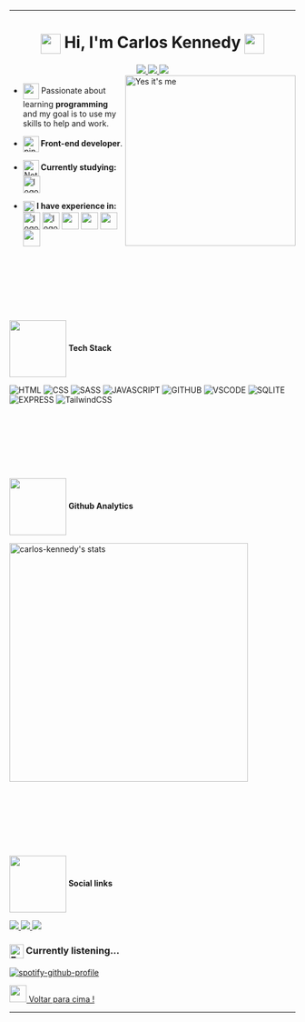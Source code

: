 <hr>
<h1 align="center">
  <img src="https://em-content.zobj.net/source/microsoft-teams/363/hand-with-index-finger-and-thumb-crossed_1faf0.png" align="center" style="vertical-align: middle;" height="35rem"/>
  Hi, I'm Carlos Kennedy
  <img src="https://em-content.zobj.net/source/microsoft-teams/363/call-me-hand_1f919.png" align="center" height="35rem">   
</h1>

<div align="center">
<a href="#tech-stack">
    <img src="https://img.shields.io/badge/-Tech Stack-8257E5?style=for-the-badge">
</a>
<a href="#github-analytics">
    <img src="https://img.shields.io/badge/-Github Analytics-8257E5?style=for-the-badge">
  </a>
<a href="#social-links">
    <img src="https://img.shields.io/badge/-Social links-8257E5?style=for-the-badge">
</a>
</div>

<a href="https://github.com/carlos-kennedy" target="_blank">
<img align="right" height="fit-content" width="300rem" title="Yes it's me" 
     src="https://raw.githubusercontent.com/gist/carlos-kennedy/6ad03e8e34525d1bb2204c1b5d55bef3/raw/57ce9679f6c7450015a8fb64ff3b277d455ba4a0/githubcard-att.svg"/>
</a>
<ul>
  <li><p align="left"><img src="https://em-content.zobj.net/source/microsoft-teams/363/sparkling-heart_1f496.png" align="center" height="28rem"> Passionate about learning <strong>programming</strong> and my goal is to use my skills to help and work.</p></li>
  <li><p align="left"><img src="https://em-content.zobj.net/source/microsoft-teams/363/hot-beverage_2615.png" align="center" height="28rem" alt="pinguimAndandoComCafé"><strong> Front-end developer</strong>.</p></li>
  <li><p align="left"><img src="https://em-content.zobj.net/source/microsoft-teams/363/writing-hand_light-skin-tone_270d-1f3fb_1f3fb.png" align="center" height="28rem" alt="Notebook abrindo e fechando"><strong> Currently studying:</strong> <img src="https://cdn.jsdelivr.net/gh/devicons/devicon/icons/javascript/javascript-original.svg" align="center" width="30rem" title="JavaScript" alt="logoJavascript" /></p></li>
  <li><img src="https://em-content.zobj.net/source/telegram/386/laptop_1f4bb.webp" align="center" height="20rem" alt="telaFlutuanteDeDados"> <strong> I have experience in:</strong>
    <img align="center" width="30rem" src="https://cdn.jsdelivr.net/gh/devicons/devicon/icons/html5/html5-plain.svg" title="HTML:5" alt="logoHtml5"/>
    <img align="center" width="30rem" src="https://cdn.jsdelivr.net/gh/devicons/devicon/icons/css3/css3-plain.svg" title="CSS3" alt="logoCSS3" />
    <img align="center" width="30rem" src="https://cdn.jsdelivr.net/gh/devicons/devicon/icons/sass/sass-original.svg" />
    <img align="center" width="30rem" src="https://cdn.jsdelivr.net/gh/devicons/devicon/icons/express/express-original-wordmark.svg" />
    <img align="center" width="30rem" src="https://cdn.jsdelivr.net/gh/devicons/devicon/icons/sqlite/sqlite-original-wordmark.svg" />
    <img align="center" width="30rem" src="https://cdn.jsdelivr.net/gh/devicons/devicon/icons/tailwindcss/tailwindcss-original-wordmark.svg" />
  </li>
</ul>

<br><br>
<br><br>
<br><br>

<p align="left" id="tech-stack" title="Tech Stack"><img src="https://www.puttiapps.com/wp-content/uploads/2021/05/programming.gif" align="center" height="100rem"> <strong>Tech Stack</strong></p>

![HTML](https://img.shields.io/badge/-HTML-05122A?style=for-the-badge&logo=html5)
![CSS](https://img.shields.io/badge/-CSS-05122A?style=for-the-badge&logo=css3)
![SASS](https://img.shields.io/badge/-SASS-05122A?style=for-the-badge&logo=sass)
![JAVASCRIPT](https://img.shields.io/badge/-Javascript-05122A?style=for-the-badge&logo=javascript)
![GITHUB](https://img.shields.io/badge/-Github-05122A?style=for-the-badge&logo=github)
![VSCODE](https://img.shields.io/badge/-VScode-05122A?style=for-the-badge&logo=visualstudiocode)
![SQLITE](https://img.shields.io/badge/-SQLite-05122A?style=for-the-badge&logo=sqlite)
![EXPRESS](https://img.shields.io/badge/-Express-05122A?style=for-the-badge&logo=express)
![TailwindCSS](https://img.shields.io/badge/-TailwindCSS-05122A?style=for-the-badge&logo=tailwindCSS)

<br><br>
<br><br>
<br><br>

<p id="github-analytics" align="left" title="Github Analytics">
  <img src="https://www.puttiapps.com/wp-content/uploads/2021/05/stats.gif" align="center" height="100rem">
  <strong>Github Analytics</strong>
</p>
<p align="left">
  <img width="420em" align="center" src="https://github-readme-stats.vercel.app/api/top-langs/?username=carlos-kennedy&layout=compact&theme=midnight-purple" title="carlos-kennedy's most languages" alt="carlos-kennedy's stats"/>
</p>

<br><br>
<br><br>
<br><br>

<p id="social-links" align="left" title="Social links">
  <img src="https://media1.giphy.com/media/wIVCkv3bcsBwFyESSC/giphy.gif" align="center" height="100rem">
  <strong>Social links</strong>
</p>

<p align="left">
  <a target="_blank" href="https://www.instagram.com/carlos.kny.carlos/" title="instagram">
    <img src="https://img.shields.io/badge/-instagram-05122A?style=for-the-badge&logo=instagram">
  </a>
  <a target="_blank" href="https://twitter.com/Carlozotas" title="twitter">
    <img src="https://img.shields.io/badge/-twitter-05122A?style=for-the-badge&logo=x">
  </a>
  <a target="_blank" href="https://www.linkedin.com/in/carloskennedydev/" title="linkedin">
    <img src="https://img.shields.io/badge/-linkedin-05122A?style=for-the-badge&logo=linkedin">
  </a>
</p>

<h3 id="currently-listening" align="left" title="Currently listening">
  <img src="https://em-content.zobj.net/source/microsoft-teams/363/shaking-face_1fae8.png" alt="Emoji se tremendo" align="center" height="25rem" />
  Currently listening...
</h3>

[![spotify-github-profile](https://spotify-github-profile.kittinanx.com/api/view?uid=3vsqxzlyw75hby44hzmpj38jv&cover_image=true&theme=novatorem&show_offline=false&background_color=121212&interchange=true&bar_color=53b14f&bar_color_cover=true)](https://spotify-github-profile.kittinanx.com/api/view?uid=3vsqxzlyw75hby44hzmpj38jv&redirect=true)

<a href="#"> 
<img src="https://em-content.zobj.net/source/microsoft-teams/363/backhand-index-pointing-up_1f446.png" width="30rem">
  Voltar para cima !
</a>
<hr>
